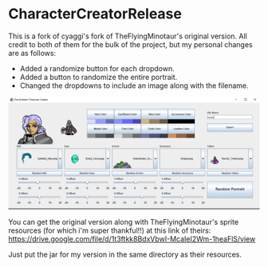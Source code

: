 # CharacterCreatorRelease

This is a fork of cyaggi's fork of TheFlyingMinotaur's original version. All credit to both of them for the bulk of the project, but my personal changes are as follows:

- Added a randomize button for each dropdown.
- Added a button to randomize the entire portrait.
- Changed the dropdowns to include an image along with the filename.

![UI](/FECCv3.png)

You can get the original version along with TheFlyingMinotaur's sprite resources (for which i'm super thankful!!) at this link of theirs: https://drive.google.com/file/d/1t3ftkk8BdxVbwI-McaIeI2Wm-1heaFlS/view

Just put the jar for my version in the same directory as their resources.